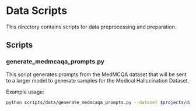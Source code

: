 # Data Scripts

This directory contains scripts for data preprocessing and preparation.

## Scripts

### generate_medmcaqa_prompts.py

This script generates prompts from the MedMCQA dataset that will be sent to a larger model to generate samples for the Medical Hallucination Dataset.

Example usage: 

```bash
python scripts/data/generate_medmcaqa_prompts.py --dataset $projects/datasets/medmcqa/ --out $scratch/medmcaqa_prompts --partition 1 --size 20000 --partition_out $scratch/partitions_medmcaqa_prompts/
```
